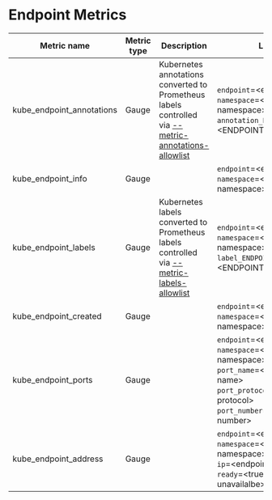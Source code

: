 # Endpoint Metrics

| Metric name                     | Metric type | Description                                                                                                               | Labels/tags                                                                                                                                                                                                                  | Status       |
| ------------------------------- | ----------- | ------------------------------------------------------------------------------------------------------------------------- | ---------------------------------------------------------------------------------------------------------------------------------------------------------------------------------------------------------------------------- | ------------ |
| kube_endpoint_annotations       | Gauge       | Kubernetes annotations converted to Prometheus labels controlled via [--metric-annotations-allowlist](../../developer/cli-arguments.md) | `endpoint`=&lt;endpoint-name&gt; <br> `namespace`=&lt;endpoint-namespace&gt; <br> `annotation_ENDPOINT_ANNOTATION`=&lt;ENDPOINT_ANNOTATION&gt;                                                                               | EXPERIMENTAL |
| kube_endpoint_info              | Gauge       |                                                                                                                           | `endpoint`=&lt;endpoint-name&gt; <br> `namespace`=&lt;endpoint-namespace&gt;                                                                                                                                                 | STABLE       |
| kube_endpoint_labels            | Gauge       | Kubernetes labels converted to Prometheus labels controlled via [--metric-labels-allowlist](../../developer/cli-arguments.md)           | `endpoint`=&lt;endpoint-name&gt; <br> `namespace`=&lt;endpoint-namespace&gt; <br> `label_ENDPOINT_LABEL`=&lt;ENDPOINT_LABEL&gt;                                                                                              | STABLE       |
| kube_endpoint_created           | Gauge       |                                                                                                                           | `endpoint`=&lt;endpoint-name&gt; <br> `namespace`=&lt;endpoint-namespace&gt;                                                                                                                                                 | STABLE       |
| kube_endpoint_ports             | Gauge       |                                                                                                                           | `endpoint`=&lt;endpoint-name&gt; <br> `namespace`=&lt;endpoint-namespace&gt; <br> `port_name`=&lt;endpoint-port-name&gt; <br> `port_protocol`=&lt;endpoint-port-protocol&gt; <br> `port_number`=&lt;endpoint-port-number&gt; | STABLE       |
| kube_endpoint_address           | Gauge       |                                                                                                                           | `endpoint`=&lt;endpoint-name&gt; <br> `namespace`=&lt;endpoint-namespace&gt; <br> `ip`=&lt;endpoint-ip&gt; <br> `ready`=&lt;true if available, false if unavailalbe&gt;                                                      | STABLE       |
